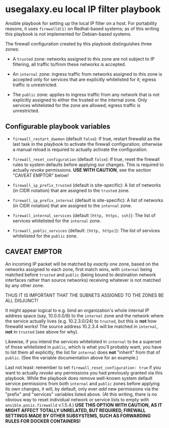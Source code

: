 # usegalaxy.eu local IP filter playbook

Ansible playbook for setting up the local IP filter on a host. For
portability reasons, it uses `firewalld(1)` on Redhat-based systems;
as of this writing this playbook is not implemented for Debian-based
systems.

The firewall configuration created by this playbook distinguishes
three zones:

- A `trusted` zone: networks assigned to this zone are not subject
  to IP filtering, all traffic to/from these networks is accepted.

- An `internal` zone: ingress traffic from networks assigned to
  this zone is accepted only for services that are explicitly
  whitelisted for it; egress traffic is unrestricted.

- The `public` zone: applies to ingress traffic from any network
  that is not explicitly assigned to either the trusted or the
  internal zone. Only services whitelisted for the zone are
  allowed; egress traffic is unrestricted.

## Configurable playbook variables

- `firewall_restart_daemon` (default `false`): If true, restart
  firewalld as the last task in the playbook to activate the
  firewall configuration; otherwise a manual reload is required
  to actually activate the configuration.

- `firewall_reset_configuration` (default `false`): If true,
  reset the firewall rules to system defaults before applying
  our changes. This is required to actually *revoke* permissions.
  **USE WITH CAUTION**, see the section "CAVEAT EMPTOR" below!

- `firewall_ip_prefix_trusted` (default is site-specific):
  A list of networks (in CIDR notation) that are assigned to
  the `trusted` zone.

- `firewall_ip_prefix_internal` (default is site-specific):
  A list of networks (in CIDR notation) that are assigned to
  the `internal` zone.

- `firewall_internal_services` (default `[http, https, ssh]`):
  The list of services whitelisted for the `internal` zone.

- `firewall_public_services` (default: `[http, https]`):
  The list of services whitelisted for the `public` zone.


## CAVEAT EMPTOR

An incoming IP packet will be matched by *exactly one* zone,
based on the networks assigned to each zone, first match wins, with
`internal` being matched before `trusted` and `public` (being bound
to destination network interfaces rather than source networks)
receiving whatever is not matched by any other zone.

THUS IT IS IMPORTANT THAT THE SUBNETS ASSIGNED TO THE ZONES BE ALL
DISJUNCT!

It might appear logical to e.g. bind an organization's whole internal IP
address space (say, 10.0.0.0/8) to the `internal` zone and the network
where the service actually lives (e.g. 10.2.3.0/24) to `trusted`, but this
is **not** how firewalld works! The source address 10.2.3.4 will be matched
in `internal`, **not** in `trusted` (see above for why).

Likewise, if you intend the services whitelisted in `internal` to be a
superset of those whitelisted in `public`, which is what you'll probably
want, you have to list them all explicitly, the list for `internal` does
**not** "inherit" from that of `public`. (See the variable documentation
above for an example.)

Last not least: remember to set `firewall_reset_configuration: true` if
you want to actually *revoke* any permissions you had previously granted via
this playbook. While the playbook does remove well-known system default
service permissions from both `internal` and `public` zones before applying
its own changes, it will, by default, only ever *add* new permissions via
the "prefix" and "services" variables listed above. (At this writing, there
is no obvious way to reset individual network or service lists to empty
with `ansible.posix.firewalld` v.1.5.4.) **USE THIS OPTION WITH CAUTION,
AS IT MIGHT AFFECT TOTALLY UNRELATED, BUT REQUIRED, FIREWALL SETTINGS MADE
BY OTHER SUBSYSTEMS, SUCH AS FORWARDING RULES FOR DOCKER CONTAINERS!**

